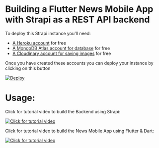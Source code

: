 # Building a Flutter News Mobile App with Strapi as a REST API backend

To deploy this Strapi instance you'll need:

- [A Heroku account](https://signup.heroku.com/) for free
- [A MongoDB Atlas account for database](https://account.mongodb.com/account/register) for free
- [A Cloudinary account for saving images](https://cloudinary.com/users/register/free) for free

Once you have created these accounts you can deploy your instance by clicking on this button

[![Deploy](https://www.herokucdn.com/deploy/button.svg)](https://heroku.com/deploy?template=https://github.com/devdizer/Strapi-mongodb-cloudinary)

# Usage:

Click for tutorial video to build the Backend using Strapi:

[![Click for tutorial video](https://i.ytimg.com/vi/SNQQaPPF_WI/hqdefault.jpg?sqp=-oaymwEZCNACELwBSFXyq4qpAwsIARUAAIhCGAFwAQ==&rs=AOn4CLCwrccvWncUY8bppHsaC35QJSqBxg)](https://www.youtube.com/watch?v=SNQQaPPF_WI)

Click for tutorial video to build the News Mobile App using Flutter & Dart:

[![Click for tutorial video](https://i.ytimg.com/vi/XjsGin5csWs/maxresdefault.jpg)](https://www.youtube.com/watch?v=XjsGin5csWs&list=PLQdvu4PArdoIGLNc9caZJf3oFu-BOzkG9)

